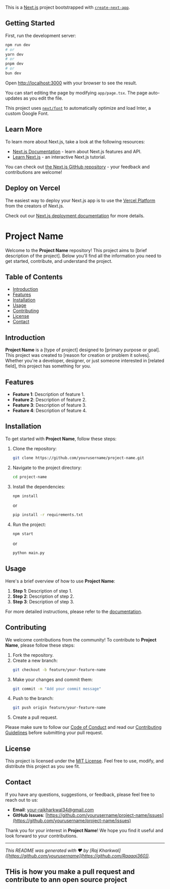 This is a [Next.js](https://nextjs.org/) project bootstrapped with [`create-next-app`](https://github.com/vercel/next.js/tree/canary/packages/create-next-app).

## Getting Started

First, run the development server:

```bash
npm run dev
# or
yarn dev
# or
pnpm dev
# or
bun dev
```

Open [http://localhost:3000](http://localhost:3000) with your browser to see the result.

You can start editing the page by modifying `app/page.tsx`. The page auto-updates as you edit the file.

This project uses [`next/font`](https://nextjs.org/docs/basic-features/font-optimization) to automatically optimize and load Inter, a custom Google Font.

## Learn More

To learn more about Next.js, take a look at the following resources:

- [Next.js Documentation](https://nextjs.org/docs) - learn about Next.js features and API.
- [Learn Next.js](https://nextjs.org/learn) - an interactive Next.js tutorial.

You can check out [the Next.js GitHub repository](https://github.com/vercel/next.js/) - your feedback and contributions are welcome!

## Deploy on Vercel

The easiest way to deploy your Next.js app is to use the [Vercel Platform](https://vercel.com/new?utm_medium=default-template&filter=next.js&utm_source=create-next-app&utm_campaign=create-next-app-readme) from the creators of Next.js.

Check out our [Next.js deployment documentation](https://nextjs.org/docs/deployment) for more details.


# Project Name

Welcome to the **Project Name** repository! This project aims to [brief description of the project]. Below you'll find all the information you need to get started, contribute, and understand the project.

## Table of Contents

- [Introduction](#introduction)
- [Features](#features)
- [Installation](#installation)
- [Usage](#usage)
- [Contributing](#contributing)
- [License](#license)
- [Contact](#contact)

## Introduction

**Project Name** is a [type of project] designed to [primary purpose or goal]. This project was created to [reason for creation or problem it solves]. Whether you're a developer, designer, or just someone interested in [related field], this project has something for you.

## Features

- **Feature 1**: Description of feature 1.
- **Feature 2**: Description of feature 2.
- **Feature 3**: Description of feature 3.
- **Feature 4**: Description of feature 4.

## Installation

To get started with **Project Name**, follow these steps:

1. Clone the repository:
    ```bash
    git clone https://github.com/yourusername/project-name.git
    ```
2. Navigate to the project directory:
    ```bash
    cd project-name
    ```
3. Install the dependencies:
    ```bash
    npm install
    ```
    or
    ```bash
    pip install -r requirements.txt
    ```
4. Run the project:
    ```bash
    npm start
    ```
    or
    ```bash
    python main.py
    ```

## Usage

Here's a brief overview of how to use **Project Name**:

1. **Step 1**: Description of step 1.
2. **Step 2**: Description of step 2.
3. **Step 3**: Description of step 3.

For more detailed instructions, please refer to the [documentation](docs/documentation.md).

## Contributing

We welcome contributions from the community! To contribute to **Project Name**, please follow these steps:

1. Fork the repository.
2. Create a new branch:
    ```bash
    git checkout -b feature/your-feature-name
    ```
3. Make your changes and commit them:
    ```bash
    git commit -m "Add your commit message"
    ```
4. Push to the branch:
    ```bash
    git push origin feature/your-feature-name
    ```
5. Create a pull request.

Please make sure to follow our [Code of Conduct](CODE_OF_CONDUCT.md) and read our [Contributing Guidelines](CONTRIBUTING.md) before submitting your pull request.

## License

This project is licensed under the [MIT License](LICENSE). Feel free to use, modify, and distribute this project as you see fit.

## Contact

If you have any questions, suggestions, or feedback, please feel free to reach out to us:

- **Email**: your-rajkharkwal34@gmail.com
- **GitHub Issues**: [https://github.com/yourusername/project-name/issues](https://github.com/yourusername/project-name/issues)

Thank you for your interest in **Project Name**! We hope you find it useful and look forward to your contributions.

---

*This README was generated with ❤️ by [Raj Kharkwal]([https://github.com/yourusername](https://github.com/Raaaaj360]).*
## THis is how you make a pull request and contribute to ann open source project
